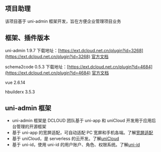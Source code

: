 ## 项目助理

该项目基于 uni-admin 框架开发，旨在方便企业管理项目业务

## 框架、插件版本

uni-admin 1.9.7
下载地址：[https://ext.dcloud.net.cn/plugin?id=3268](https://ext.dcloud.net.cn/plugin?id=3268)
[官方文档](https://uniapp.dcloud.io/uniCloud/admin)

schema2code 0.5.3
下载地址：[https://ext.dcloud.net.cn/plugin?id=4684](https://ext.dcloud.net.cn/plugin?id=4684)
[官方文档](https://uniapp.dcloud.net.cn/uniCloud/schema.html#autocode)

vue 2.6.14

hbuilderx 3.5.3

## uni-admin 框架

- uni-admin 框架是 DCLOUD 团队基于 uni-app 和 uniCloud 开发用于应用后台管理的开源框架
- 基于 uni-app 的宽屏适配，可自动适配 PC 宽屏和手机各端。了解[宽屏适配](https://uniapp.dcloud.io/adapt)
- 基于 uniCloud，是 serverless 的云开发。了解[uniCloud](https://uniapp.dcloud.io/uniCloud/README)
- 基于 uni-id，使用 uni-id 的用户账户、角色、权限系统。了解[uni-id](https://uniapp.dcloud.io/uniCloud/uni-id)